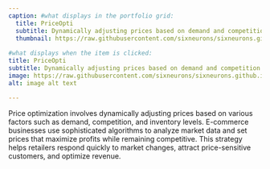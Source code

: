 ```yaml
---
caption: #what displays in the portfolio grid:
  title: PriceOpti
  subtitle: Dynamically adjusting prices based on demand and competition
  thumbnail: https://raw.githubusercontent.com/sixneurons/sixneurons.github.io/master/assets/img/portfolio/st%20(1).jpg
  
#what displays when the item is clicked:
title: PriceOpti
subtitle: Dynamically adjusting prices based on demand and competition
image: https://raw.githubusercontent.com/sixneurons/sixneurons.github.io/master/assets/img/portfolio/st%20(1).jpg
alt: image alt text

---
```


Price optimization involves dynamically adjusting prices based on various factors such as demand, competition, and inventory levels. E-commerce businesses use sophisticated algorithms to analyze market data and set prices that maximize profits while remaining competitive. This strategy helps retailers respond quickly to market changes, attract price-sensitive customers, and optimize revenue.
